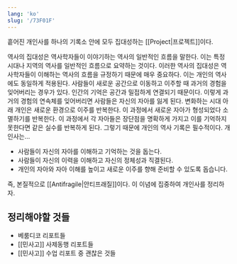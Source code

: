 ```yaml
---
lang: 'ko'
slug: '/73F01F'
---
```


흩어진 개인사를 하나의 기록소 안에 모두 집대성하는 [[Project|프로젝트]]이다.

역사의 집대성은 역사학자들이 이야기하는 역사의 일반적인 흐름을 말한다.
이는 특정 시대나 지역의 역사를 일반적인 흐름으로 요약하는 것이다.
이러한 역사의 집대성은 역사학자들이 이해하는 역사의 흐름을 규정하기 때문에 매우 중요하다.
이는 개인의 역사에도 동일하게 적용된다.
사람들이 새로운 공간으로 이동하고 이주할 때 과거의 경험을 잊어버리는 경우가 있다.
인간의 기억은 공간과 밀접하게 연결되기 때문이다.
이렇게 과거의 경험의 연속체를 잊어버리면 사람들은 자신의 자아를 잃게 된다.
변화하는 시대 아래 개인은 새로운 환경으로 이주를 반복한다.
이 과정에서 새로운 자아가 형성되었다 소멸하기를 반복한다.
이 과정에서 각 자아들은 장단점을 명확하게 가지고 이를 기억하지 못한다면 같은 실수를 반복하게 된다.
그렇기 때문에 개인의 역사 기록은 필수적이다. 개인사는...

- 사람들이 자신의 자아를 이해하고 기억하는 것을 돕는다.
- 사람들이 자신의 이력을 이해하고 자신의 정체성과 직결된다.
- 개인의 자아와 자아 이해를 높이고 새로운 이주를 향해 준비할 수 있도록 돕습니다.

즉, 본질적으로 [[Antifragile|안티프래질]]이다.
이 이념에 집중하여 개인사를 정리하자.

## 정리해야할 것들

- 베룸디코 리포트들
- [[민사고]] 사제동행 리포트들
- [[민사고]] 수업 리포트 중 괜찮은 것들
